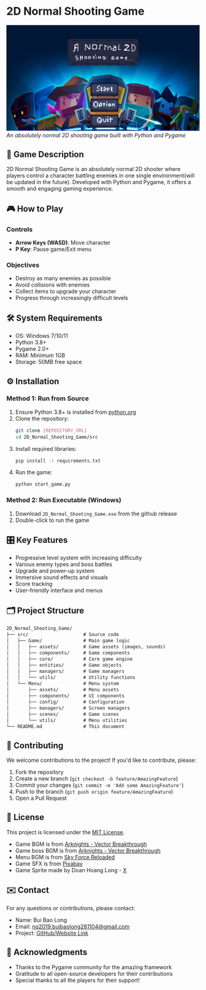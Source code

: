 # 2D Normal Shooting Game

![Game Screenshot](src/Game/assets/screenshot.png)  
*An absolutely normal 2D shooting game built with Python and Pygame*

## 📜 Game Description
2D Normal Shooting Game is an absolutely normal 2D shooter where players control a character battling enemies in one single environment(will be updated in the future). Developed with Python and Pygame, it offers a smooth and engaging gaming experience.

## 🎮 How to Play
### Controls
- **Arrow Keys (WASD)**: Move character
- **P Key**: Pause game/Exit menu

### Objectives
- Destroy as many enemies as possible
- Avoid collisions with enemies
- Collect items to upgrade your character
- Progress through increasingly difficult levels

## 🛠️ System Requirements
- OS: Windows 7/10/11
- Python 3.8+
- Pygame 2.0+
- RAM: Minimum 1GB
- Storage: 50MB free space

## ⚙️ Installation
### Method 1: Run from Source
1. Ensure Python 3.8+ is installed from [python.org](https://www.python.org/downloads/)
2. Clone the repository:
   ```bash
   git clone [REPOSITORY_URL]
   cd 2D_Normal_Shooting_Game/src
   ```
3. Install required libraries:
   ```bash
   pip install -r requirements.txt
   ```
4. Run the game:
   ```bash
   python start_game.py
   ```

### Method 2: Run Executable (Windows)
1. Download `2D_Normal_Shooting_Game.exe` from the github release
2. Double-click to run the game

## 🎛️ Key Features
- Progressive level system with increasing difficulty
- Various enemy types and boss battles
- Upgrade and power-up system
- Immersive sound effects and visuals
- Score tracking
- User-friendly interface and menus

## 🗂️ Project Structure
```
2D_Normal_Shooting_Game/
├── src/                    # Source code
│   ├── Game/               # Main game logic
│   │   ├── assets/         # Game assets (images, sounds)
│   │   ├── components/     # Game components
│   │   ├── core/           # Core game engine
│   │   ├── entities/       # Game objects
│   │   ├── managers/       # Game managers
│   │   └── utils/          # Utility functions
│   └── Menu/               # Menu system
│       ├── assets/         # Menu assets
│       ├── components/     # UI components
│       ├── config/         # Configuration
│       ├── managers/       # Screen managers
│       ├── scenes/         # Game scenes
│       └── utils/          # Menu utilities
└── README.md               # This document
```

## 👥 Contributing
We welcome contributions to the project! If you'd like to contribute, please:

1. Fork the repository
2. Create a new branch (`git checkout -b feature/AmazingFeature`)
3. Commit your changes (`git commit -m 'Add some AmazingFeature'`)
4. Push to the branch (`git push origin feature/AmazingFeature`)
5. Open a Pull Request

## 📜 License
This project is licensed under the [MIT License](LICENSE).
- Game BGM is from [Arknights - Vector Breakthrough](https://youtu.be/Y6UvoGH40TE?si=Rk-mhNH96mBRQeL0)
- Game boss BGM is from [Arknights - Vector Breakthrough](https://youtu.be/mpvDvu3ksds?si=DYGGpa8fxzN1e_Zq)
- Menu BGM is from [Sky Force Reloaded](https://youtu.be/Jui7fDLyaSs?si=Xr6kcjXfiWXAsANZ)
- Game SFX is from [Pixabay](https://pixabay.com/)
- Game Sprite made by Doan Hoang Long - [X](https://x.com/ryu_hoang)

## ✉️ Contact
For any questions or contributions, please contact:
- Name: Bui Bao Long
- Email: nq2019.buibaolong281104@gmail.com
- Project: [GitHub/Website Link](https://github.com/GDevNeON/2D_Normal_Shooting_Game.git)

## 🙏 Acknowledgments
- Thanks to the Pygame community for the amazing framework
- Gratitude to all open-source developers for their contributions
- Special thanks to all the players for their support!
